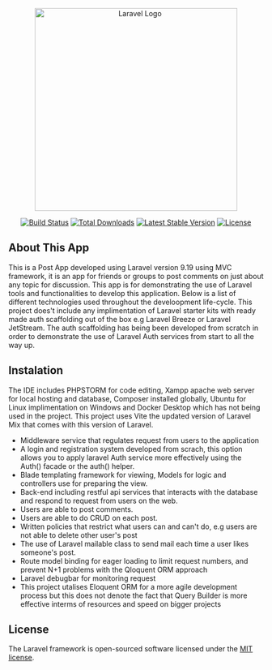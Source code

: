 <p align="center"><a href="https://laravel.com" target="_blank"><img src="https://raw.githubusercontent.com/laravel/art/master/logo-lockup/5%20SVG/2%20CMYK/1%20Full%20Color/laravel-logolockup-cmyk-red.svg" width="400" alt="Laravel Logo"></a></p>

<p align="center">
<a href="https://travis-ci.org/laravel/framework"><img src="https://travis-ci.org/laravel/framework.svg" alt="Build Status"></a>
<a href="https://packagist.org/packages/laravel/framework"><img src="https://img.shields.io/packagist/dt/laravel/framework" alt="Total Downloads"></a>
<a href="https://packagist.org/packages/laravel/framework"><img src="https://img.shields.io/packagist/v/laravel/framework" alt="Latest Stable Version"></a>
<a href="https://packagist.org/packages/laravel/framework"><img src="https://img.shields.io/packagist/l/laravel/framework" alt="License"></a>
</p>

## About This App

This is a Post App developed using Laravel version 9.19 using MVC framework, it is an app for friends or groups to post comments on just about any topic for discussion.  This app is for demonstrating the use of Laravel tools and functionalities to develop this application.  Below is a list of different technologies used throughout the develoopment life-cycle.  This project does't include any implimentation of Laravel starter kits with ready made auth scaffolding out of the box e.g Laravel Breeze or Laravel JetStream. The auth scaffolding has being been developed from scratch in order to demonstrate the use of Laravel Auth services from start to all the way up.
## Instalation
The IDE includes PHPSTORM for code editing, Xampp apache web server for local hosting and database, Composer installed globally, Ubuntu for Linux implimentation on Windows and Docker Desktop which has not being used in the project.
This project uses Vite the updated version of Laravel Mix that comes with this version of Laravel.
- Middleware service that regulates request from users to the application
- A login and registration system developed from scrach, this option allows you to apply laravel Auth service more effectively using the Auth() facade or the auth() helper.
- Blade templating framework for viewing, Models for logic and controllers use for preparing the view.
- Back-end including restful api services that interacts with the database and respond to request from users on the web.
- Users are able to post comments.
- Users are able to do CRUD on each post.
- Written policies that restrict what users can and can't do, e.g users are not able to delete other user's post
- The use of Laravel mailable class to send mail each time a user likes someone's post.
- Route model binding for eager loading to limit request numbers, and prevent N+1 problems with the Qloquent ORM approach
- Laravel debugbar for monitoring request 
- This project utalises Eloquent ORM for a more agile development process but this does not denote the fact that Query Builder is more effective interms of resources and speed on bigger projects

## License

The Laravel framework is open-sourced software licensed under the [MIT license](https://opensource.org/licenses/MIT).
